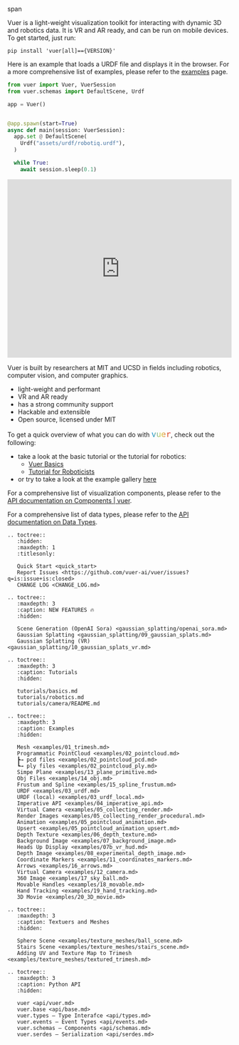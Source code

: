 span

<link rel="stylesheet" href="_static/title_resize.css">

Vuer is a light-weight visualization toolkit for interacting with dynamic 3D and robotics data. It is
VR and AR ready, and can be run on mobile devices. To get started, just run:

```shell
pip install 'vuer[all]=={VERSION}'
```

Here is an example that loads a URDF file and displays it in the browser. For a more comprehensive list of examples, please refer to the [examples](examples/01_trimesh) page.

```python
from vuer import Vuer, VuerSession
from vuer.schemas import DefaultScene, Urdf

app = Vuer()


@app.spawn(start=True)
async def main(session: VuerSession):
  app.set @ DefaultScene(
    Urdf("assets/urdf/robotiq.urdf"),
  )

  while True:
    await session.sleep(0.1)
```

<iframe src="https://vuer.ai/?background=131416,fff&collapseMenu=true&initCamPos=2.8,2.2,2.5&scene=3gAEqGNoaWxkcmVukt4AB6hjaGlsZHJlbpCjdGFnpFVyZGaja2V5rHBlcnNldmVyYW5jZaNzcmPZRGh0dHBzOi8vZG9jcy52dWVyLmFpL2VuL2xhdGVzdC9fc3RhdGljL3BlcnNldmVyYW5jZS9yb3Zlci9tMjAyMC51cmRmq2pvaW50VmFsdWVz3gAAqHJvdGF0aW9uk8s%2F%2BR64YAAAAAAAqHBvc2l0aW9ukwAAy7%2F4AAAAAAAA3gAHqGNoaWxkcmVukKN0YWekVXJkZqNrZXmvbWFycy1oZWxpY29wdGVyo3NyY9lAaHR0cHM6Ly9kb2NzLnZ1ZXIuYWkvZW4vbGF0ZXN0L19zdGF0aWMvcGVyc2V2ZXJhbmNlL21ocy9NSFMudXJkZqtqb2ludFZhbHVlc94AAKhyb3RhdGlvbpPLP%2FkeuGAAAAAAAKhwb3NpdGlvbpMAyz%2FR64UgAAAAyz%2FgAAAAAAAArGh0bWxDaGlsZHJlbpCrcmF3Q2hpbGRyZW6QqmJnQ2hpbGRyZW6Q" width="100%" height="400px" frameborder="0"></iframe>

Vuer is built by researchers at MIT and UCSD in fields including robotics, computer vision, and computer graphics.

- light-weight and performant
- VR and AR ready
- has a strong community support
- Hackable and extensible
- Open source, licensed under MIT

To get a quick overview of what you can do with  <code style="font-size: 1.3em; background-clip: text; color: transparent; background-image: linear-gradient(to right, rgb(0,140,220), rgb(226,213,79), rgb(210,0,12));">vuer</code>, check out the following:

- take a look at the basic tutorial or the tutorial for robotics:
  - [Vuer Basics](tutorials/basics)
  - [Tutorial for Roboticists](tutorials/robotics)
- or try to take a look at the example gallery [here](examples/01_trimesh)

For a comprehensive list of visualization components, please refer to
the [API documentation on Components | vuer](https://docs.vuer.ai/en/latest/api/vuer.html).

For a comprehensive list of data types, please refer to the [API documentation on Data Types](https://docs.vuer.ai/en/latest/api/types.html).

<!-- prettier-ignore-start -->

```{eval-rst}
.. toctree::
   :hidden:
   :maxdepth: 1
   :titlesonly:

   Quick Start <quick_start>
   Report Issues <https://github.com/vuer-ai/vuer/issues?q=is:issue+is:closed>
   CHANGE LOG <CHANGE_LOG.md>
   
.. toctree::
   :maxdepth: 3
   :caption: NEW FEATURES 🔥
   :hidden:
   
   Scene Generation (OpenAI Sora) <gaussian_splatting/openai_sora.md>
   Gaussian Splatting <gaussian_splatting/09_gaussian_splats.md>
   Gaussian Splatting (VR) <gaussian_splatting/10_gaussian_splats_vr.md>
   
.. toctree::
   :maxdepth: 3
   :caption: Tutorials
   :hidden:
   
   tutorials/basics.md
   tutorials/robotics.md
   tutorials/camera/README.md
   
.. toctree::
   :maxdepth: 3
   :caption: Examples
   :hidden:
   
   Mesh <examples/01_trimesh.md>
   Programmatic PointCloud <examples/02_pointcloud.md>
   ┣→ pcd files <examples/02_pointcloud_pcd.md>
   ┗→ ply files <examples/02_pointcloud_ply.md>
   Simpe Plane <examples/13_plane_primitive.md>
   Obj Files <examples/14_obj.md>
   Frustum and Spline <examples/15_spline_frustum.md>
   URDF <examples/03_urdf.md>
   URDF (local) <examples/03_urdf_local.md>
   Imperative API <examples/04_imperative_api.md>
   Virtual Camera <examples/05_collecting_render.md>
   Render Images <examples/05_collecting_render_procedural.md>
   Animation <examples/05_pointcloud_animation.md>
   Upsert <examples/05_pointcloud_animation_upsert.md>
   Depth Texture <examples/06_depth_texture.md>
   Background Image <examples/07_background_image.md>
   Heads Up Display <examples/07b_vr_hud.md>
   Depth Image <examples/08_experimental_depth_image.md>
   Coordinate Markers <examples/11_coordinates_markers.md>
   Arrows <examples/16_arrows.md>
   Virtual Camera <examples/12_camera.md>
   360 Image <examples/17_sky_ball.md>
   Movable Handles <examples/18_movable.md>
   Hand Tracking <examples/19_hand_tracking.md>
   3D Movie <examples/20_3D_movie.md>
   
.. toctree::
   :maxdepth: 3
   :caption: Textuers and Meshes
   :hidden:
   
   Sphere Scene <examples/texture_meshes/ball_scene.md>
   Stairs Scene <examples/texture_meshes/stairs_scene.md>
   Adding UV and Texture Map to Trimesh <examples/texture_meshes/textured_trimesh.md>

.. toctree::
   :maxdepth: 3
   :caption: Python API
   :hidden:
   
   vuer <api/vuer.md>
   vuer.base <api/base.md>
   vuer.types — Type Interafce <api/types.md>
   vuer.events — Event Types <api/events.md>
   vuer.schemas — Components <api/schemas.md>
   vuer.serdes — Serialization <api/serdes.md>
  
```
